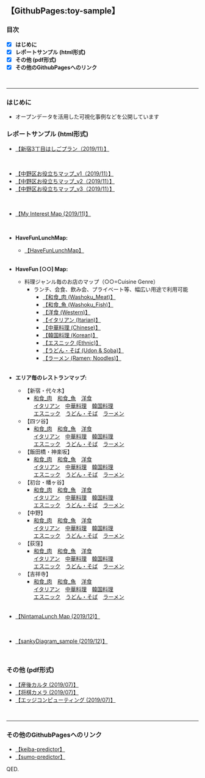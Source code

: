 ## 【GithubPages:toy-sample】

<style>
table, th, td {
    border:none;
}
</style>

### 目次
- [x]  **はじめに**
- [x]  **レポートサンプル (html形式)**
- [x]  **その他 (pdf形式)**
- [x]  **その他のGithubPagesへのリンク**
<br> 
 
--- 

### はじめに
- オープンデータを活用した可視化事例などを公開しています


### レポートサンプル (html形式)
- [【新宿3丁目はしごプラン（2019/11）】](https://ryutoro-galois.github.io/toy-samples/leaflet_sample_hashigo_plan_20191106.html)
<br>

- [【中野区お役立ちマップ_v1（2019/11）】](https://ryutoro-galois.github.io/toy-samples/leaflet_sample_nakanoku_20191107.html)
- [【中野区お役立ちマップ_v2（2019/11）】](https://ryutoro-galois.github.io/toy-samples/leaflet_sample_nakanoku_v2_20191120.html)
- [【中野区お役立ちマップ_v3（2019/11）】](https://ryutoro-galois.github.io/toy-samples/leaflet_sample_nakanoku_v3_20191125.html)
<br>

- [【My Interest Map (2019/11)】](https://ryutoro-galois.github.io/toy-samples/interest_map_20191127.html)
<br>

- **HaveFunLunchMap:**
  - [【HaveFunLunchMap】](https://ryutoro-galois.github.io/toy-samples/HaveFunLunchMap.html)
  <br>

- **HaveFun [○○] Map:**
  - 料理ジャンル毎のお店のマップ（○○=Cuisine Genre）
      - ランチ、会食、飲み会、プライベート等、幅広い用途で利用可能
          - [【和食_肉 (Washoku_Meat)】](https://ryutoro-galois.github.io/toy-samples/HaveFun_g01_Washoku_Meat_Map.html)
          - [【和食_魚 (Washoku_Fish)】](https://ryutoro-galois.github.io/toy-samples/HaveFun_g02_Washoku_Fish_Map.html)
          - [【洋食 (Western)】](https://ryutoro-galois.github.io/toy-samples/HaveFun_g03_WesternFood_Map.html)
          - [【イタリアン (Itarian)】](https://ryutoro-galois.github.io/toy-samples/HaveFun_g04_ItarianFood_Map.html)
          - [【中華料理 (Chinese)】](https://ryutoro-galois.github.io/toy-samples/HaveFun_g05_ChineseFood_Map.html)
          - [【韓国料理 (Korean)】](https://ryutoro-galois.github.io/toy-samples/HaveFun_g06_KoreanFood_Map.html)
          - [【エスニック (Ethnic)】](https://ryutoro-galois.github.io/toy-samples/HaveFun_g07_EthnicFood_Map.html)
          - [【うどん・そば (Udon & Soba)】](https://ryutoro-galois.github.io/toy-samples/HaveFun_g08_Udon_Soba_Map.html)
          - [【ラーメン (Ramen; Noodles)】](https://ryutoro-galois.github.io/toy-samples/HaveFun_g09_Ramen_Map.html)
    <br>


- **エリア毎のレストランマップ:**
  - 【新宿・代々木】
    - [<u>和食_肉</u>](https://ryutoro-galois.github.io/toy-samples/HaveFun_g01_Washoku_Meat_Map_[shinjuku_yoyogi].html)　[<u>和食_魚</u>](https://ryutoro-galois.github.io/toy-samples/HaveFun_g02_Washoku_Fish_Map_[shinjuku_yoyogi].html)　[<u>洋食</u>](https://ryutoro-galois.github.io/toy-samples/HaveFun_g03_WesternFood_Map_[shinjuku_yoyogi].html)<br>[<u>イタリアン</u>](https://ryutoro-galois.github.io/toy-samples/HaveFun_g04_ItarianFood_Map_[shinjuku_yoyogi].html)　[<u>中華料理</u>](https://ryutoro-galois.github.io/toy-samples/HaveFun_g05_ChineseFood_Map_[shinjuku_yoyogi].html)　[<u>韓国料理</u>](https://ryutoro-galois.github.io/toy-samples/HaveFun_g06_KoreanFood_Map_[shinjuku_yoyogi].html)<br>[<u>エスニック</u>](https://ryutoro-galois.github.io/toy-samples/HaveFun_g07_EthnicFood_Map_[shinjuku_yoyogi].html)　[<u>うどん・そば</u>](https://ryutoro-galois.github.io/toy-samples/HaveFun_g08_Udon_Soba_Map_[shinjuku_yoyogi].html)　[<u>ラーメン</u>](https://ryutoro-galois.github.io/toy-samples/HaveFun_g09_Ramen_Map_[shinjuku_yoyogi].html)
  - 【四ツ谷】
    - [<u>和食_肉</u>](https://ryutoro-galois.github.io/toy-samples/HaveFun_g01_Washoku_Meat_Map_[yotsuya].html)　[<u>和食_魚</u>](https://ryutoro-galois.github.io/toy-samples/HaveFun_g02_Washoku_Fish_Map_[yotsuya].html)　[<u>洋食</u>](https://ryutoro-galois.github.io/toy-samples/HaveFun_g03_WesternFood_Map_[yotsuya].html)<br>[<u>イタリアン</u>](https://ryutoro-galois.github.io/toy-samples/HaveFun_g04_ItarianFood_Map_[yotsuya].html)　[<u>中華料理</u>](https://ryutoro-galois.github.io/toy-samples/HaveFun_g05_ChineseFood_Map_[yotsuya].html)　[<u>韓国料理</u>](https://ryutoro-galois.github.io/toy-samples/HaveFun_g06_KoreanFood_Map_[yotsuya].html)<br>[<u>エスニック</u>](https://ryutoro-galois.github.io/toy-samples/HaveFun_g07_EthnicFood_Map_[yotsuya].html)　[<u>うどん・そば</u>](https://ryutoro-galois.github.io/toy-samples/HaveFun_g08_Udon_Soba_Map_[yotsuya].html)　[<u>ラーメン</u>](https://ryutoro-galois.github.io/toy-samples/HaveFun_g09_Ramen_Map_[yotsuya].html)
  - 【飯田橋・神楽坂】
    - [<u>和食_肉</u>](https://ryutoro-galois.github.io/toy-samples/HaveFun_g01_Washoku_Meat_Map_[iidabashi_kagurazaka].html)　[<u>和食_魚</u>](https://ryutoro-galois.github.io/toy-samples/HaveFun_g02_Washoku_Fish_Map_[iidabashi_kagurazaka].html)　[<u>洋食</u>](https://ryutoro-galois.github.io/toy-samples/HaveFun_g03_WesternFood_Map_[iidabashi_kagurazaka].html)<br>[<u>イタリアン</u>](https://ryutoro-galois.github.io/toy-samples/HaveFun_g04_ItarianFood_Map_[iidabashi_kagurazaka].html)　[<u>中華料理</u>](https://ryutoro-galois.github.io/toy-samples/HaveFun_g05_ChineseFood_Map_[iidabashi_kagurazaka].html)　[<u>韓国料理</u>](https://ryutoro-galois.github.io/toy-samples/HaveFun_g06_KoreanFood_Map_[iidabashi_kagurazaka].html)<br>[<u>エスニック</u>](https://ryutoro-galois.github.io/toy-samples/HaveFun_g07_EthnicFood_Map_[iidabashi_kagurazaka].html)　[<u>うどん・そば</u>](https://ryutoro-galois.github.io/toy-samples/HaveFun_g08_Udon_Soba_Map_[iidabashi_kagurazaka].html)　[<u>ラーメン</u>](https://ryutoro-galois.github.io/toy-samples/HaveFun_g09_Ramen_Map_[iidabashi_kagurazaka].html)
  - 【初台・幡ヶ谷】
    - [<u>和食_肉</u>](https://ryutoro-galois.github.io/toy-samples/HaveFun_g01_Washoku_Meat_Map_[hatsudai_hatagaya].html)　[<u>和食_魚</u>](https://ryutoro-galois.github.io/toy-samples/HaveFun_g02_Washoku_Fish_Map_[hatsudai_hatagaya].html)　[<u>洋食</u>](https://ryutoro-galois.github.io/toy-samples/HaveFun_g03_WesternFood_Map_[hatsudai_hatagaya].html)<br>[<u>イタリアン</u>](https://ryutoro-galois.github.io/toy-samples/HaveFun_g04_ItarianFood_Map_[hatsudai_hatagaya].html)　[<u>中華料理</u>](https://ryutoro-galois.github.io/toy-samples/HaveFun_g05_ChineseFood_Map_[hatsudai_hatagaya].html)　[<u>韓国料理</u>](https://ryutoro-galois.github.io/toy-samples/HaveFun_g06_KoreanFood_Map_[hatsudai_hatagaya].html)<br>[<u>エスニック</u>](https://ryutoro-galois.github.io/toy-samples/HaveFun_g07_EthnicFood_Map_[hatsudai_hatagaya].html)　[<u>うどん・そば</u>](https://ryutoro-galois.github.io/toy-samples/HaveFun_g08_Udon_Soba_Map_[hatsudai_hatagaya].html)　[<u>ラーメン</u>](https://ryutoro-galois.github.io/toy-samples/HaveFun_g09_Ramen_Map_[hatsudai_hatagaya].html)
  - 【中野】
    - [<u>和食_肉</u>](https://ryutoro-galois.github.io/toy-samples/HaveFun_g01_Washoku_Meat_Map_[nakano].html)　[<u>和食_魚</u>](https://ryutoro-galois.github.io/toy-samples/HaveFun_g02_Washoku_Fish_Map_[nakano].html)　[<u>洋食</u>](https://ryutoro-galois.github.io/toy-samples/HaveFun_g03_WesternFood_Map_[nakano].html)<br>[<u>イタリアン</u>](https://ryutoro-galois.github.io/toy-samples/HaveFun_g04_ItarianFood_Map_[nakano].html)　[<u>中華料理</u>](https://ryutoro-galois.github.io/toy-samples/HaveFun_g05_ChineseFood_Map_[nakano].html)　[<u>韓国料理</u>](https://ryutoro-galois.github.io/toy-samples/HaveFun_g06_KoreanFood_Map_[nakano].html)<br>[<u>エスニック</u>](https://ryutoro-galois.github.io/toy-samples/HaveFun_g07_EthnicFood_Map_[nakano].html)　[<u>うどん・そば</u>](https://ryutoro-galois.github.io/toy-samples/HaveFun_g08_Udon_Soba_Map_[nakano].html)　[<u>ラーメン</u>](https://ryutoro-galois.github.io/toy-samples/HaveFun_g09_Ramen_Map_[nakano].html)
  - 【荻窪】
    - [<u>和食_肉</u>](https://ryutoro-galois.github.io/toy-samples/HaveFun_g01_Washoku_Meat_Map_[ogikubo].html)　[<u>和食_魚</u>](https://ryutoro-galois.github.io/toy-samples/HaveFun_g02_Washoku_Fish_Map_[ogikubo].html)　[<u>洋食</u>](https://ryutoro-galois.github.io/toy-samples/HaveFun_g03_WesternFood_Map_[ogikubo].html)<br>[<u>イタリアン</u>](https://ryutoro-galois.github.io/toy-samples/HaveFun_g04_ItarianFood_Map_[ogikubo].html)　[<u>中華料理</u>](https://ryutoro-galois.github.io/toy-samples/HaveFun_g05_ChineseFood_Map_[ogikubo].html)　[<u>韓国料理</u>](https://ryutoro-galois.github.io/toy-samples/HaveFun_g06_KoreanFood_Map_[ogikubo].html)<br>[<u>エスニック</u>](https://ryutoro-galois.github.io/toy-samples/HaveFun_g07_EthnicFood_Map_[ogikubo].html)　[<u>うどん・そば</u>](https://ryutoro-galois.github.io/toy-samples/HaveFun_g08_Udon_Soba_Map_[ogikubo].html)　[<u>ラーメン</u>](https://ryutoro-galois.github.io/toy-samples/HaveFun_g09_Ramen_Map_[ogikubo].html)
  - 【吉祥寺】
    - [<u>和食_肉</u>](https://ryutoro-galois.github.io/toy-samples/HaveFun_g01_Washoku_Meat_Map_[kichijouji].html)　[<u>和食_魚</u>](https://ryutoro-galois.github.io/toy-samples/HaveFun_g02_Washoku_Fish_Map_[kichijouji].html)　[<u>洋食</u>](https://ryutoro-galois.github.io/toy-samples/HaveFun_g03_WesternFood_Map_[kichijouji].html)<br>[<u>イタリアン</u>](https://ryutoro-galois.github.io/toy-samples/HaveFun_g04_ItarianFood_Map_[kichijouji].html)　[<u>中華料理</u>](https://ryutoro-galois.github.io/toy-samples/HaveFun_g05_ChineseFood_Map_[kichijouji].html)　[<u>韓国料理</u>](https://ryutoro-galois.github.io/toy-samples/HaveFun_g06_KoreanFood_Map_[kichijouji].html)<br>[<u>エスニック</u>](https://ryutoro-galois.github.io/toy-samples/HaveFun_g07_EthnicFood_Map_[kichijouji].html)　[<u>うどん・そば</u>](https://ryutoro-galois.github.io/toy-samples/HaveFun_g08_Udon_Soba_Map_[kichijouji].html)　[<u>ラーメン</u>](https://ryutoro-galois.github.io/toy-samples/HaveFun_g09_Ramen_Map_[kichijouji].html)
  <br>

- [【NintamaLunch Map (2019/12)】](https://ryutoro-galois.github.io/toy-samples/leaflet_LunchMap_[Shinjuku-ku].html)
<br>

- [【sankyDiagram_sample (2019/12)】](https://ryutoro-galois.github.io/toy-samples/sankeyDiagram_sample.html)
<br>


### その他 (pdf形式)
- [【産後カルタ (2019/07)】](MLLabSpace_20190725_01_SangoKaruta.pdf)
- [【将棋カメラ (2019/07)】](MLLabSpace_20190725_02_ShogiCamera.pdf)
- [【エッジコンピューティング (2019/07)】](MLLabSpace_20190725_03_EdgeComputing.pdf)
<br>


---

### その他のGithubPagesへのリンク
- [【keiba-predictor】](https://ryutoro-galois.github.io/keiba-predictor/)
- [【sumo-predictor】](https://ryutoro-galois.github.io/sumo-predictor/)

QED.